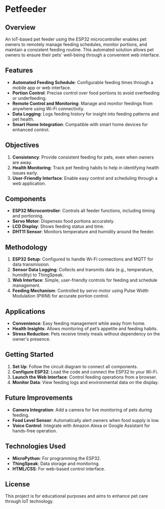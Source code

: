 # Petfeeder


## Overview
An IoT-based pet feeder using the ESP32 microcontroller enables pet owners to remotely manage feeding schedules, monitor portions, and maintain a consistent feeding routine. This automated solution allows pet owners to ensure their pets' well-being through a convenient web interface.

## Features
- **Automated Feeding Schedule**: Configurable feeding times through a mobile app or web interface.
- **Portion Control**: Precise control over food portions to avoid overfeeding or underfeeding.
- **Remote Control and Monitoring**: Manage and monitor feedings from anywhere using Wi-Fi connectivity.
- **Data Logging**: Logs feeding history for insight into feeding patterns and pet health.
- **Smart Home Integration**: Compatible with smart home devices for enhanced control.

## Objectives
1. **Consistency**: Provide consistent feeding for pets, even when owners are away.
2. **Health Monitoring**: Track pet feeding habits to help in identifying health issues early.
3. **User-Friendly Interface**: Enable easy control and scheduling through a web application.
  
## Components
- **ESP32 Microcontroller**: Controls all feeder functions, including timing and portioning.
- **Servo Motor**: Dispenses food portions accurately.
- **LCD Display**: Shows feeding status and time.
- **DHT11 Sensor**: Monitors temperature and humidity around the feeder.

## Methodology
1. **ESP32 Setup**: Configured to handle Wi-Fi connections and MQTT for data transmission.
2. **Sensor Data Logging**: Collects and transmits data (e.g., temperature, humidity) to ThingSpeak.
3. **Web Interface**: Simple, user-friendly controls for feeding and schedule management.
4. **Feeding Mechanism**: Controlled by servo motor using Pulse Width Modulation (PWM) for accurate portion control.

## Applications
- **Convenience**: Easy feeding management while away from home.
- **Health Insights**: Allows monitoring of pet’s appetite and feeding habits.
- **Stress Reduction**: Pets receive timely meals without dependency on the owner's presence.

## Getting Started
1. **Set Up**: Follow the circuit diagram to connect all components.
2. **Configure ESP32**: Load the code and connect the ESP32 to your Wi-Fi.
3. **Launch the Web Interface**: Control feeding operations from a browser.
4. **Monitor Data**: View feeding logs and environmental data on the display.

## Future Improvements
- **Camera Integration**: Add a camera for live monitoring of pets during feeding.
- **Food Level Sensor**: Automatically alert owners when food supply is low.
- **Voice Control**: Integrate with Amazon Alexa or Google Assistant for hands-free operation.

## Technologies Used
- **MicroPython**: For programming the ESP32.
- **ThingSpeak**: Data storage and monitoring.
- **HTML/CSS**: For web-based control interface.

## License
This project is for educational purposes and aims to enhance pet care through IoT technology.
